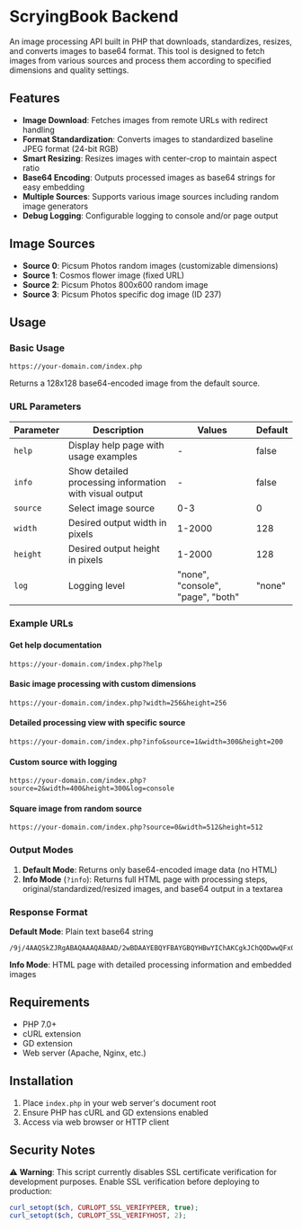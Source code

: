 # ScryingBook Backend

An image processing API built in PHP that downloads, standardizes, resizes, and converts images to base64 format. This tool is designed to fetch images from various sources and process them according to specified dimensions and quality settings.

## Features

- **Image Download**: Fetches images from remote URLs with redirect handling
- **Format Standardization**: Converts images to standardized baseline JPEG format (24-bit RGB)
- **Smart Resizing**: Resizes images with center-crop to maintain aspect ratio
- **Base64 Encoding**: Outputs processed images as base64 strings for easy embedding
- **Multiple Sources**: Supports various image sources including random image generators
- **Debug Logging**: Configurable logging to console and/or page output

## Image Sources

- **Source 0**: Picsum Photos random images (customizable dimensions)
- **Source 1**: Cosmos flower image (fixed URL)
- **Source 2**: Picsum Photos 800x600 random image
- **Source 3**: Picsum Photos specific dog image (ID 237)

## Usage

### Basic Usage

```
https://your-domain.com/index.php
```
Returns a 128x128 base64-encoded image from the default source.

### URL Parameters

| Parameter | Description | Values | Default |
|-----------|-------------|---------|---------|
| `help` | Display help page with usage examples | - | false |
| `info` | Show detailed processing information with visual output | - | false |
| `source` | Select image source | 0-3 | 0 |
| `width` | Desired output width in pixels | 1-2000 | 128 |
| `height` | Desired output height in pixels | 1-2000 | 128 |
| `log` | Logging level | "none", "console", "page", "both" | "none" |

### Example URLs

#### Get help documentation
```
https://your-domain.com/index.php?help
```

#### Basic image processing with custom dimensions
```
https://your-domain.com/index.php?width=256&height=256
```

#### Detailed processing view with specific source
```
https://your-domain.com/index.php?info&source=1&width=300&height=200
```

#### Custom source with logging
```
https://your-domain.com/index.php?source=2&width=400&height=300&log=console
```

#### Square image from random source
```
https://your-domain.com/index.php?source=0&width=512&height=512
```

### Output Modes

1. **Default Mode**: Returns only base64-encoded image data (no HTML)
2. **Info Mode** (`?info`): Returns full HTML page with processing steps, original/standardized/resized images, and base64 output in a textarea

### Response Format

**Default Mode**: Plain text base64 string
```
/9j/4AAQSkZJRgABAQAAAQABAAD/2wBDAAYEBQYFBAYGBQYHBwYIChAKCgkJChQODwwQFxQYGBcU...
```

**Info Mode**: HTML page with detailed processing information and embedded images

## Requirements

- PHP 7.0+
- cURL extension
- GD extension
- Web server (Apache, Nginx, etc.)

## Installation

1. Place `index.php` in your web server's document root
2. Ensure PHP has cURL and GD extensions enabled
3. Access via web browser or HTTP client

## Security Notes

⚠️ **Warning**: This script currently disables SSL certificate verification for development purposes. Enable SSL verification before deploying to production:

```php
curl_setopt($ch, CURLOPT_SSL_VERIFYPEER, true);
curl_setopt($ch, CURLOPT_SSL_VERIFYHOST, 2);
```